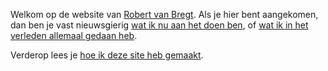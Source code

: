 ---
---
Welkom op de website van [Robert van Bregt](/bio). Als je hier bent aangekomen, dan ben je vast nieuwsgierig [wat ik nu aan het doen ben](/nu), of [wat ik in het verleden allemaal gedaan heb](/cv).

Verderop lees je [hoe ik deze site heb gemaakt](/colofon).

<link href="https://twitter.com/robertvanbregt" rel="me">
<link href="https://github.com/metbril" rel="me">
<link href="https://indieauth.com/auth" rel="authorization_endpoint">
<link href="https://tokens.indieauth.com/token" rel="token_endpoint">
<link href="https://indiekit-robertvanbregt.herokuapp.com/micropub" rel="micropub">
<link href="https://aperture.p3k.io/microsub/79" rel="microsub">
